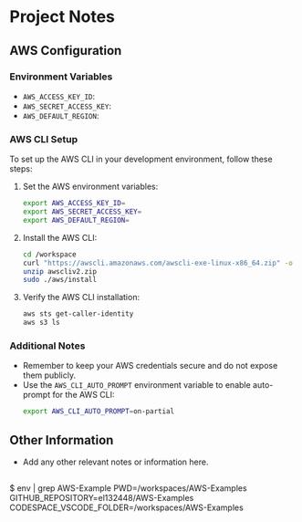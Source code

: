 # Project Notes

## AWS Configuration

### Environment Variables
- `AWS_ACCESS_KEY_ID`:
- `AWS_SECRET_ACCESS_KEY`: 
- `AWS_DEFAULT_REGION`: 

### AWS CLI Setup
To set up the AWS CLI in your development environment, follow these steps:

1. Set the AWS environment variables:
    ```sh
    export AWS_ACCESS_KEY_ID=
    export AWS_SECRET_ACCESS_KEY=
    export AWS_DEFAULT_REGION=
    ```

2. Install the AWS CLI:
    ```sh
    cd /workspace
    curl "https://awscli.amazonaws.com/awscli-exe-linux-x86_64.zip" -o "awscliv2.zip"
    unzip awscliv2.zip
    sudo ./aws/install
    ```

3. Verify the AWS CLI installation:
    ```sh
    aws sts get-caller-identity
    aws s3 ls
    ```

### Additional Notes
- Remember to keep your AWS credentials secure and do not expose them publicly.
- Use the `AWS_CLI_AUTO_PROMPT` environment variable to enable auto-prompt for the AWS CLI:
    ```sh
    export AWS_CLI_AUTO_PROMPT=on-partial
    ```

## Other Information
- Add any other relevant notes or information here.

##
$ env | grep AWS-Example
PWD=/workspaces/AWS-Examples
GITHUB_REPOSITORY=el132448/AWS-Examples
CODESPACE_VSCODE_FOLDER=/workspaces/AWS-Examples